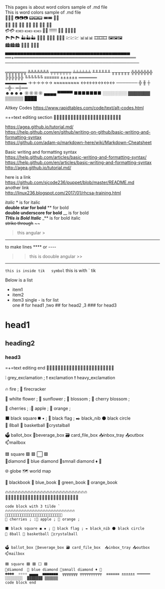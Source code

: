  This pages is about  word colors  sample of .md file    
 This is word colors  sample of .md file    
🔋🔋🔋   📷📷📷  📟📟📟   🎟️🎟️   🎫🎫   
📔📔 📕📕 📗📗 📘📘 📙📙 📓📓 📒📒  
💳💳  💵💵 💶💶 💷💷 🚪🚪 ‼️‼️‼️ 🏁🏁 🏳️‍🌈🏳️‍🌈    
🏞️🏞️🏞️  🏜️🏜️🏜️ 🧱🧱🧱 🏩🏩🏩 🧧🧧🧧 💹💹💹 📊📊📊 🎞️🎞️🎞️ 🖼️🖼️🖼️   
🏙️🏙️🏙️ 🏢🏢🏢 🏣🏣🏣     
▄▄▄▄▄▄▄▄▄▄▄▄▄▄▄▄▄▄▄▄▄▄▄▄▄▄▄▄▄▄▄▄▄▄▄▄▄▄▄▄▄     
══+════════════════════════════════════════    
────────────────────────────────────────────   

╦╦╦╦╦╦╦ ╩╩╩╩╩╩╩ ╤╤╤╤╤╤╤ ╧╧╧╧╧╧ ╨╨╨╨╨╨ ╥╥╥╥╥╥ ╬╬╬╬╬╬╬ ╠╠╠╠╠╠ ╚╚╚╚╚╚ ≡≡≡≡≡≡ ±±±±±± ══════     
▬▬▬▬▬  →→→→→→  ≈≈≈≈≈≈≈≈≈ ↔↔↔↔↔↔  ─────── ╬ ╫ ┼ ─╬─	═┼══    
☻☻☻☻  ☼☼☼☼ ▄▄▄▄ ▀▀▀▀▀ ■■■■■■■  ░░░░░░░░  ▓▓▓▓▓▓▓ ▒▒▒▒▒▒ ████    

Altkey Codes https://www.rapidtables.com/code/text/alt-codes.html      


=+=text editing section 🏁🏁🏁🏁🏁🏁🏁🏁🏁🏁🏁🏁🏁🏁🏁🏁🏁🏁🏁🏁🏁🏁🏁🏁   
  
https://agea.github.io/tutorial.md/    
https://help.github.com/en/github/writing-on-github/basic-writing-and-formatting-syntax    
https://github.com/adam-p/markdown-here/wiki/Markdown-Cheatsheet     


Basic writing and formatting syntax    
https://help.github.com/articles/basic-writing-and-formatting-syntax/   
https://help.github.com/en/articles/basic-writing-and-formatting-syntax  
http://agea.github.io/tutorial.md/   
  
here is a link   
https://github.com/sjcode236/puppet/blob/master/README.md   
another link  
http://linux236.blogspot.com/2017/01/rhcsa-training.html   

   


*italic*  *  is for italic    
**double star for bold**  **  for bold   
__double underscore for bold__  __ is for bold   
_**THis is Bold Italic**_  _** is for bold italic   
~~strike through~~   ~~  
>  this angular  >
-----
to make lines  ****  or ---- 
>>  this is doouble angular >>
******
  
`this is inside tik   symbol`  this is with `  tik  

Below is  a list 
- item1
- item2   
-  item3
single -   is for list    
one # for head1 ,two ## for head2 ,3 ### for head3  
# head1  #
## heading2  ##
### head3   ###



=+=text editing end 🏁🏁🏁🏁🏁🏁🏁🏁🏁🏁🏁🏁🏁🏁🏁🏁🏁🏁🏁🏁🏁🏁🏁🏁    



❕  grey_exclamation ; ❗  exclamation ❗ heavy_exclamation      
 


🔥  fire  ;  🧨 firecracker   

💮 whilte flower ;  🌻 sunflower ; 🌼 blossom ; 🌸 cherry blossom ;    

🍒 cherries ; :🍎 apple ; 🍊 orange ;     

⬛ black square ◼️ ▪️ ; 🏴 black flag ; ✒️ black_nib ⚫ black circle   
🎱 8ball 🏀 basketball 🔮crystalball    


🗳️ ballot_box 🧃beverage_box 🗃️ card_file_box  📥inbox_tray 📤outbox   
📫mailbox  

🟦 square 🟩 🟥 ⬜ 🟪  
💠diamond  🔷 blue diamond 🔹smnall diamond ♦️ 🔶  
   
🌐 globe   🗺️ world map     

📓 blackbook  📘 blue_book 📗 green_book 📙 orange_book    

🔥🔥🔥🔥🔥🔥🔥🔥🔥🔥🔥🔥🔥🔥🔥🔥🔥🔥🔥🔥🔥🔥🔥🔥🔥🔥  
📗📗📗📗📗📗📗📗📗📗📗📗📗📗📗📗📗📗📗📗📗📗📗📗📗📗   

```
code block with 3 tilde `  
🔥🔥🔥🔥🔥🔥🔥🔥🔥🔥🔥🔥🔥🔥🔥🔥🔥🔥🔥🔥🔥🔥🔥🔥🔥🔥
📗📗📗📗📗📗📗📗📗📗📗📗📗📗📗📗📗📗📗📗📗📗📗📗📗📗
🍒 cherries ; :🍎 apple ; 🍊 orange ;     

⬛ black square ◼️ ▪️ ; 🏴 black flag ; ✒️ black_nib ⚫ black circle   
🎱 8ball 🏀 basketball 🔮crystalball    


🗳️ ballot_box 🧃beverage_box 🗃️ card_file_box  📥inbox_tray 📤outbox   
📫mailbox  

🟦 square 🟩 🟥 ⬜ 🟪  
💠diamond  🔷 blue diamond 🔹smnall diamond ♦️ 🔶
☻☻☻☻  ☼☼☼☼ ▄▄▄▄  ■■■■■■■  ╦╦╦╦╦╦╦ ╤╤╤╤╤╤╤╤╤╤  ≡≡≡≡≡≡ ±±±±±± ══════  ░░░░░░░░  ▓▓▓▓▓▓▓ ▒▒▒▒▒▒  
code block end 
```









